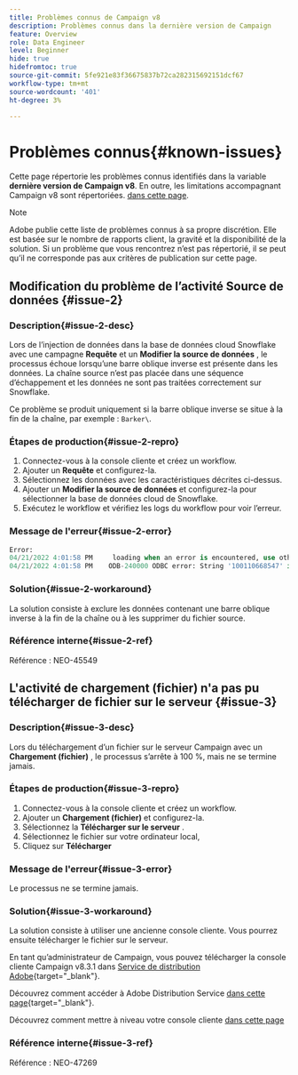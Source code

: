 ```yaml
---
title: Problèmes connus de Campaign v8
description: Problèmes connus dans la dernière version de Campaign
feature: Overview
role: Data Engineer
level: Beginner
hide: true
hidefromtoc: true
source-git-commit: 5fe921e83f36675837b72ca282315692151dcf67
workflow-type: tm+mt
source-wordcount: '401'
ht-degree: 3%

---
```


# Problèmes connus{#known-issues}

Cette page répertorie les problèmes connus identifiés dans la variable **dernière version de Campaign v8**. En outre, les limitations accompagnant Campaign v8 sont répertoriées. [dans cette page](known-limitations.md).


>[!NOTE]
>
>Adobe publie cette liste de problèmes connus à sa propre discrétion. Elle est basée sur le nombre de rapports client, la gravité et la disponibilité de la solution. Si un problème que vous rencontrez n’est pas répertorié, il se peut qu’il ne corresponde pas aux critères de publication sur cette page.

<!--
## Change Data Source activity issue #1 {#issue-1}

### Description{#issue-1-desc}

The **Change Data Source** activity is failing when transfering data from Campaign local database to Snowflake cloud database. When switching directions, the activity can generate issues.

### Reproduction steps{#issue-1-repro}

1. Connect to the client console and create a workflow.
1. Add a **Query** activity and a **Change Data Source** activity.
1. Define a query on the **email**, which is a string.
1. Run the workflow and right-click the transition to view the population: the email records are displayed replaced by `****`.
1. Check the workflow logs: the **Change Data Source** activity interprets these records as numeric values.

### Error message{#issue-1-error}

```sql
04/13/2022 10:00:18 AM              Executing change data source 'Ok' (step 'Change Data Source')
04/13/2022 10:00:18 AM              Starting 1 connection(s) on pool 'nms:extAccount:ffda tractorsupply_mkt_stage8' (Snowflake, server='adobe-acc_tractorsupply_us_west_2_aws.snowflakecomputing.com', login='tractorsupply_stage8_MKT:tractorsupply_stage8')
04/13/2022 10:00:26 AM              ODB-240000 ODBC error: {*}Numeric value '{*}******{*}{{*}}' is not recognized\{*}   File 'wkf1285541_13_1_0_47504750#458318uploadPart0.chunk.gz', line 1, character 10140   Row 279, column "WKF1285541_13_1_0"["BICUST_ID":1]   If you would like to continue loading when a
04/13/2022 10:00:26 AM              n error is encountered, use other values such as 'SKIP_FILE' or 'CONTINUE' for the ON_ERROR option. For more information on loading options, please run 'info loading_data' in a SQL client. SQLState: 22018
04/13/2022 10:00:26 AM              WDB-200001 SQL statement 'COPY INTO wkf1285541_13_1_0 (SACTIVE, SADDRESS1, SADDRESS2, BICUST_ID, SEMAIL) FROM ( SELECT $1, $2, $3, $4, $5 FROM $$@BULK_wkf1285541_13_1_0$$) FILE_FORMAT = ( TYPE = CSV RECORD_DELIMITER = '\x02' FIELD_DELIMITER = '\x01' FIEL
04/13/2022 10:00:26 AM              D_OPTIONALLY_ENCLOSED_BY = 'NONE') ON_ERROR = ABORT_STATEMENT PURGE = TRUE' could not be executed.
```

### Workaround{#issue-1-workaround}

To have the data transfered from Snowflake cloud database to Campaign local database and back to Snowflake, you must use two different **Change Data Source** activities.

### Internal reference{#issue-1-ref}

Reference: NEO-45549 
-->


## Modification du problème de l’activité Source de données {#issue-2}

### Description{#issue-2-desc}

Lors de l’injection de données dans la base de données cloud Snowflake avec une campagne **Requête** et un **Modifier la source de données** , le processus échoue lorsqu’une barre oblique inverse est présente dans les données. La chaîne source n’est pas placée dans une séquence d’échappement et les données ne sont pas traitées correctement sur Snowflake.

Ce problème se produit uniquement si la barre oblique inverse se situe à la fin de la chaîne, par exemple : `Barker\`.


### Étapes de production{#issue-2-repro}

1. Connectez-vous à la console cliente et créez un workflow.
1. Ajouter un **Requête** et configurez-la.
1. Sélectionnez les données avec les caractéristiques décrites ci-dessus.
1. Ajouter un **Modifier la source de données** et configurez-la pour sélectionner la base de données cloud de Snowflake.
1. Exécutez le workflow et vérifiez les logs du workflow pour voir l’erreur.


### Message de l&#39;erreur{#issue-2-error}

```sql
Error:
04/21/2022 4:01:58 PM     loading when an error is encountered, use other values such as 'SKIP_FILE' or 'CONTINUE' for the ON_ERROR option. For more information on loading options, please run 'info loading_data' in a SQL client. SQLState: 22000
04/21/2022 4:01:58 PM    ODB-240000 ODBC error: String '100110668547' is too long and would be truncated   File 'wkf1656797_21_1_3057430574#458516uploadPart0.chunk.gz', line 1, character 0   Row 90058, column "WKF1656797_21_1"["SCARRIER_ROUTE":13]   If you would like to continue
```

### Solution{#issue-2-workaround}

La solution consiste à exclure les données contenant une barre oblique inverse à la fin de la chaîne ou à les supprimer du fichier source.

<!--
As a workaround, export the files with double quotes around the problematic values (like `Barker\`) and include a file format option `FIELD_OPTIONALLY_ENCLOSED_BY = '"'`.
-->

### Référence interne{#issue-2-ref}

Référence : NEO-45549


## L&#39;activité de chargement (fichier) n&#39;a pas pu télécharger de fichier sur le serveur {#issue-3}

### Description{#issue-3-desc}

Lors du téléchargement d’un fichier sur le serveur Campaign avec un **Chargement (fichier)** , le processus s’arrête à 100 %, mais ne se termine jamais.

### Étapes de production{#issue-3-repro}

1. Connectez-vous à la console cliente et créez un workflow.
1. Ajouter un **Chargement (fichier)** et configurez-la.
1. Sélectionnez la **Télécharger sur le serveur** .
1. Sélectionnez le fichier sur votre ordinateur local,
1. Cliquez sur **Télécharger**


### Message de l&#39;erreur{#issue-3-error}

Le processus ne se termine jamais.

### Solution{#issue-3-workaround}

La solution consiste à utiliser une ancienne console cliente. Vous pourrez ensuite télécharger le fichier sur le serveur.

En tant qu’administrateur de Campaign, vous pouvez télécharger la console cliente Campaign v8.3.1 dans [Service de distribution Adobe](https://experience.adobe.com/#/downloads/content/software-distribution/en/campaign.html?1_group.propertyvalues.property=.%2Fjcr%3Acontent%2Fmetadata%2Fdc%3Aversion&amp;1_group.properties.operation=equals&amp;1_group.properties.0_values=target-version%3Acampaign%2F8&amp;orderby=%40jcr%3Acontent%2Fjcr%3AlastModified&amp;orderby.desc&amp;layout=list&amp;p.offset=0&amp;p.limit=4){target=&quot;_blank&quot;}.

Découvrez comment accéder à Adobe Distribution Service [dans cette page](https://experienceleague.adobe.com/docs/experience-cloud/software-distribution/home.html?lang=fr){target=&quot;_blank&quot;}.

Découvrez comment mettre à niveau votre console cliente [dans cette page](connect.md)

### Référence interne{#issue-3-ref}

Référence : NEO-47269